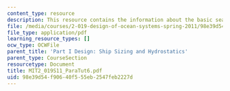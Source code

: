 ```yaml
---
content_type: resource
description: This resource contains the information about the basic seakeeping analysis.
file: /media/courses/2-019-design-of-ocean-systems-spring-2011/98e39d54f90640f555eb2547feb2227d_MIT2_019S11_ParaTut6.pdf
file_type: application/pdf
learning_resource_types: []
ocw_type: OCWFile
parent_title: 'Part I Design: Ship Sizing and Hydrostatics'
parent_type: CourseSection
resourcetype: Document
title: MIT2_019S11_ParaTut6.pdf
uid: 98e39d54-f906-40f5-55eb-2547feb2227d
---
```

